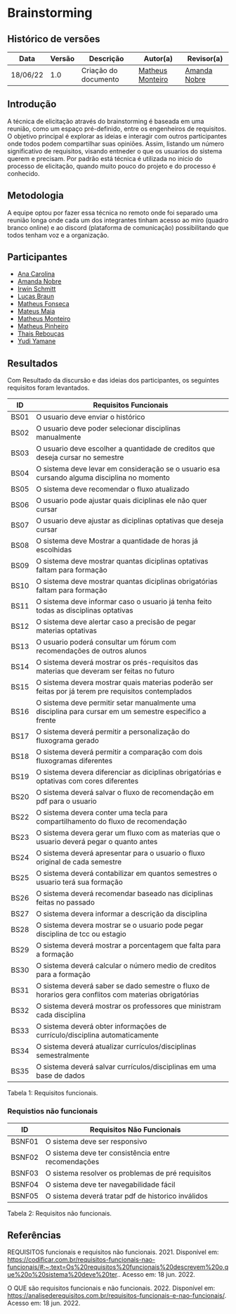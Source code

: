 # Brainstorming

## Histórico de versões
| Data     | Versão | Descrição            | Autor(a)                                                  | Revisor(a)                                   |
| -------- | ------ | -------------------- | --------------------------------------------------------- | -------------------------------------------- |
| 18/06/22 | 1.0    | Criação do documento | [Matheus Monteiro](https://github.com/matheusyanmonteiro) | [Amanda Nobre](https://github.com/AmandaNbr) |

## Introdução

A técnica de elicitação através do brainstorming é baseada em uma reunião, como um espaço pré-definido, entre os engenheiros de requisitos. O objetivo principal é explorar as ideias e interagir com outros participantes onde todos podem compartilhar suas opiniões. Assim, listando um número significativo de requisitos, visando entneder o que os usuarios do sistema querem e precisam. Por padrão está técnica é utilizada no inicio do processo de elicitação, quando muito pouco do projeto e do processo é conhecido. 

## Metodologia

A equipe optou por fazer essa técnica no remoto onde foi separado uma reunião longa onde cada um dos integrantes tinham acesso ao miro (quadro branco online) e ao discord (plataforma de comunicação) possibilitando que todos tenham voz e a organização.


## Participantes

- [Ana Carolina](https://github.com/AnaCarolinaRodriguesLeite)
- [Amanda Nobre](https://github.com/AmandaNbr)
- [Irwin Schmitt](https://github.com/irwinschmitt)
- [Lucas Braun](https://github.com/lbvx)
- [Matheus Fonseca](https://github.com/gatotabaco)
- [Mateus Maia](https://github.com/mateusmaiamaia)
- [Matheus Monteiro](https://github.com/matheusyanmonteiro)
- [Matheus Pinheiro](https://github.com/matheuscvp)
- [Thais Rebouças](https://github.com/Thais-ra)
- [Yudi Yamane](https://github.com/yudi-azvd)


## Resultados

Com Resultado da discursão e das ideias dos participantes, os seguintes requisitos foram levantados. 

| ID   | Requisitos Funcionais                                                                                    |
| ---- | -------------------------------------------------------------------------------------------------------- |
| BS01 | O usuario deve enviar o histórico                                                                        |
| BS02 | O usuario deve poder selecionar disciplinas manualmente                                                  |
| BS03 | O usuario deve escolher a quantidade de creditos que deseja cursar no semestre                           |
| BS04 | O sistema deve levar em consideração se o usuario esa cursando alguma disciplina no momento              |
| BS05 | O sistema deve recomendar o fluxo atualizado                                                             |
| BS06 | O usuario pode ajustar quais diciplinas ele não quer cursar                                              |
| BS07 | O usuario deve ajustar as diciplinas optativas que deseja cursar                                         |
| BS08 | O sistema deve Mostrar a quantidade de horas já escolhidas                                               |
| BS09 | O sistema deve mostrar quantas diciplinas optativas faltam para formação                                 |
| BS10 | O sistema deve mostrar quantas diciplinas obrigatórias faltam para formação                              |
| BS11 | O sistema deve informar caso o usuario já tenha feito todas as disciplinas optativas                     |
| BS12 | O sistema deve alertar caso a precisão de pegar materias optativas                                       |
| BS13 | O usuario poderá consultar um fórum com recomendações de outros alunos                                   |
| BS14 | O sistema deverá mostrar os prés-requisitos das materias que deveram ser feitas no  futuro               |
| BS15 | O sistema devera mostrar quais materias poderão ser feitas por já terem pre requisitos contemplados      |
| BS16 | O sistema deve permitir setar manualmente uma disciplina para cursar  em um semestre especifico a frente |
| BS17 | O sistema deverá permitir a personalização do fluxograma gerado                                          |
| BS18 | O sistema deverá permitir a comparação com dois fluxogramas diferentes                                   |
| BS19 | O sistema devera diferenciar as diciplinas obrigatórias e optativas com cores diferentes                 |
| BS20 | O sistema deverá salvar o fluxo de recomendação em pdf para o usuario                                    |
| BS22 | O sistema devera conter uma tecla para compartilhamento do fluxo de recomendação                         |
| BS23 | O sistema devera gerar um fluxo com as materias que o usuario deverá pegar o quanto antes                |
| BS24 | O sistema deverá apresentar para o usuario o fluxo original de cada semestre                             |
| BS25 | O sistema deverá contabilizar em quantos semestres o usuario terá sua formação                           |
| BS26 | O sistema deverá recomendar baseado nas diciplinas feitas no passado                                     |
| BS27 | O sistema devera informar a descrição da disciplina                                                      |
| BS28 | O sistema devera mostrar se o usuario pode pegar disciplina de tcc ou estagio                            |
| BS29 | O sistema deverá mostrar a porcentagem que falta para a formação                                         |
| BS30 | O sistema deverá calcular o número medio de creditos para a formação                                     |
| BS31 | O sistema deverá saber se dado semestre o fluxo de horarios gera conflitos com materias obrigatórias     |
| BS32 | O sistema deverá mostrar os professores que ministram cada disciplina                                    |
| BS33 | O sistema deverá obter informações de currículo/disciplina automaticamente                               |
| BS34 | O sistema deverá atualizar currículos/disciplinas semestralmente                                         |
| BS35 | O sistema deverá salvar currículos/disciplinas em uma base de dados                                      |

<figcation>Tabela 1: Requisitos funcionais. </figcation>

### Requistios não funcionais


| ID     | Requisitos Não Funcionais                           |
| ------ | --------------------------------------------------- |
| BSNF01 | O sistema deve ser responsivo                       |
| BSNF02 | O sistema deve ter consistência entre recomendações |
| BSNF03 | O sistema resolver os problemas de pré requisitos   |
| BSNF04 | O sistema deve ter navegabilidade fácil             |
| BSNF05 | O sistema deverá tratar pdf de historico inválidos  |

<figcation>Tabela 2: Requisitos não funcionais. </figcation>
## Referências

REQUISITOS funcionais e requisitos não funcionais. 2021. Disponível em: https://codificar.com.br/requisitos-funcionais-nao-funcionais/#:~:text=Os%20requisitos%20funcionais%20descrevem%20o,que%20o%20sistema%20deve%20ter.. Acesso em: 18 jun. 2022.

O QUE são requisitos funcionais e não funcionais. 2022. Disponível em: https://analisederequisitos.com.br/requisitos-funcionais-e-nao-funcionais/. Acesso em: 18 jun. 2022.

